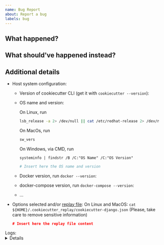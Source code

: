 ```yaml
---
name: Bug Report
about: Report a bug
labels: bug
---
```


## What happened?

## What should've happened instead?

## Additional details

<!-- To assist you best, please include commands that you've run, options you've selected and any relevant logs -->

* Host system configuration:
    * Version of cookiecutter CLI (get it with `cookiecutter --version`):
    * OS name and version:

      On Linux, run
      ```bash
      lsb_release -a 2> /dev/null || cat /etc/redhat-release 2> /dev/null || cat /etc/*-release 2> /dev/null || cat /etc/issue 2> /dev/null
      ```

      On MacOs, run
      ```bash
      sw_vers
      ```

      On Windows, via CMD, run
      ```
      systeminfo | findstr /B /C:"OS Name" /C:"OS Version"
      ```


      ```bash
      # Insert here the OS name and version

      ```

    * Docker version, run `docker --version`:
    * docker-compose version, run `docker-compose --version`:
    * ...
* Options selected and/or [replay file](https://cookiecutter.readthedocs.io/en/latest/advanced/replay.html):
  On Linux and MacOS: `cat ${HOME}/.cookiecutter_replay/cookiecutter-django.json`
  (Please, take care to remove sensitive information)
    ```json
    # Insert here the replay file content
    ```
<summary>
Logs:
<details>
<pre>
$ cookiecutter https://github.com/cookiecutter/cookiecutter-django
project_name [Project Name]: ...
</pre>
</details>
</summary>
